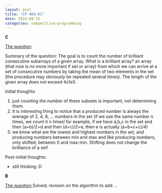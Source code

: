 ```yaml
---
layout: post
title: "CF-969-D1"
date: 2024-09-15
categories: competitive-programming
---
```




**C**

[The question ](https://codeforces.com/contest/2006/problem/C)

Summary of the question: The goal is to count the number of brilliant consecutive subarrays of a given array. What is a brilliant array? an array (that now is no more important if set or array) from which we can arrive at a set of consecutive numbers by taking the mean of two elements in the set (the procedure may obviously be repeated several times). The length of the given array does not exceed 4x1e5.

Initial thoughts: 
1. just counting the number of these subsets is important, not determining them.
2. It is interesting thing to notice that a produced number is always the average of 2, 4, 8, ... numbers in the set (if we use the same number n times, we count it n times! for example, if we have a,b,c in the set and then (a+b)/2=d and then (d+c)/2=e, then e is actually (a+b+c+c)/4)
3. we know what are the lowest and highest numbers in the set, and producing numbers between min and max and like producing numbers, only shifted, between 0 and max-min. Shifting does not change the brilliance of a set!


Post-initial thoughts:

- still thinking :D



**B**

[The question ](https://codeforces.com/contest/2006/problem/B)
Solved; revision on the algorithm to add ...
